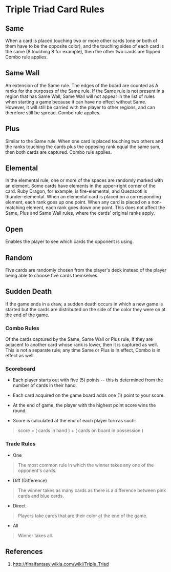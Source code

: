 # Triple Triad Card Rules #

## Same ##

  When a card is placed touching two or more other cards (one or both of them have to be the opposite color), and the touching sides of each card is the same (8 touching 8 for example), then the other two cards are flipped. Combo rule applies.

## Same Wall ##

  An extension of the Same rule. The edges of the board are counted as A ranks for the purposes of the Same rule. If the Same rule is not present in a region that has Same Wall, Same Wall will not appear in the list of rules when starting a game because it can have no effect without Same. However, it will still be carried with the player to other regions, and can therefore still be spread. Combo rule applies.

## Plus ##

  Similar to the Same rule. When one card is placed touching two others and the ranks touching the cards plus the opposing rank equal the same sum, then both cards are captured. Combo rule applies.

## Elemental ##

  In the elemental rule, one or more of the spaces are randomly marked with an element. Some cards have elements in the upper-right corner of the card. Ruby Dragon, for example, is fire-elemental, and Quezacotl is thunder-elemental. When an elemental card is placed on a corresponding element, each rank goes up one point. When any card is placed on a non-matching element, each rank goes down one point. This does not affect the Same, Plus and Same Wall rules, where the cards' original ranks apply.

## Open ##

  Enables the player to see which cards the opponent is using.

## Random ##

  Five cards are randomly chosen from the player's deck instead of the player being able to choose five cards themselves.

## Sudden Death ##

  If the game ends in a draw, a sudden death occurs in which a new game is started but the cards are distributed on the side of the color they were on at the end of the game.

### Combo Rules ###

  Of the cards captured by the Same, Same Wall or Plus rule, if they are adjacent to another card whose rank is lower, then it is captured as well. This is not a separate rule; any time Same or Plus is in effect, Combo is in effect as well.

### Scoreboard ###

* Each player starts out with five (5) points -- this is determined from the number of cards in their hand.

* Each card acquired on the game board adds one (1) point to your score.

* At the end of game, the player with the highest point score wins the round.

* Score is calculated at the end of each player turn as such:
> score = ( cards in hand ) + ( cards on board in possession )

### Trade Rules ###

- One
> The most common rule in which the winner takes any one of the opponent's cards.

- Diff (Difference)
> The winner takes as many cards as there is a difference between pink cards and blue cards.

- Direct
> Players take cards that are their color at the end of the game.

- All
> Winner takes all.

## References ##

1. http://finalfantasy.wikia.com/wiki/Triple_Triad
